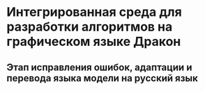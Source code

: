 # Интегрированная среда для разработки алгоритмов на графическом языке Дракон
## Этап исправления ошибок, адаптации и перевода языка модели на русский язык